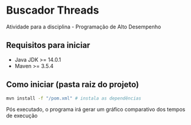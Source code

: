 # Buscador Threads

Atividade para a disciplina - Programação de Alto Desempenho

## Requisitos para iniciar

- Java JDK >= 14.0.1
- Maven >= 3.5.4

## Como iniciar (pasta raiz do projeto)

```bash
mvn install -f "/pom.xml" # instala as dependências
```

Pós executado, o programa irá gerar um gráfico comparativo dos tempos de execução
